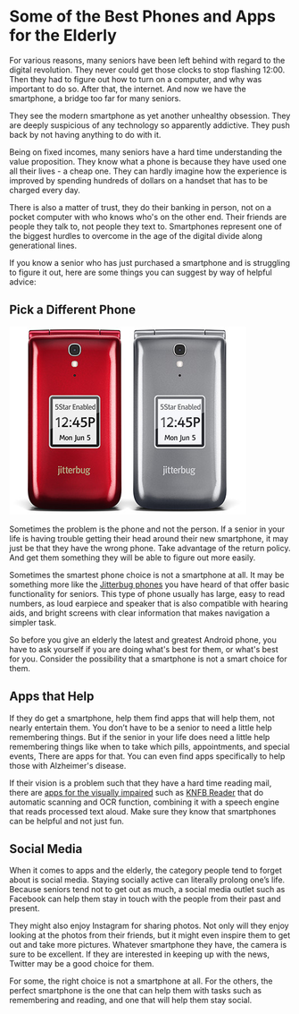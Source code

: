 # Some of the Best Phones and Apps for the Elderly

For various reasons, many seniors have been left behind with regard to the digital revolution. They never could get those clocks to stop flashing 12:00. Then they had to figure out how to turn on a computer, and why was important to do so. After that, the internet. And now we have the smartphone, a bridge too far for many seniors.

They see the modern smartphone as yet another unhealthy obsession. They are deeply suspicious of any technology so apparently addictive. They push back by not having anything to do with it.

Being on fixed incomes, many seniors have a hard time understanding the value proposition. They know what a phone is because they have used one all their lives - a cheap one. They can hardly imagine how the experience is improved by spending hundreds of dollars on a handset that has to be charged every day.

There is also a matter of trust, they do their banking in person, not on a pocket computer with who knows who's on the other end. Their friends are people they talk to, not people they text to. Smartphones represent one of the biggest hurdles to overcome in the age of the digital divide along generational lines.

If you know a senior who has just purchased a smartphone and is struggling to figure it out, here are some things you can suggest by way of helpful advice:

## Pick a Different Phone

<a href="http://www.jitterbugdirect.com/">
<img class="small right" src="/static/2018/jitterbug-phone-colors.jpg" alt="Jitterbug Phones">
</a>

Sometimes the problem is the phone and not the person. If a senior in your life is having trouble getting their head around their new smartphone, it may just be that they have the wrong phone. Take advantage of the return policy. And get them something they will be able to figure out more easily. 

Sometimes the smartest phone choice is not a smartphone at all. It may be something more like the <a href="http://www.jitterbugdirect.com/">Jitterbug phones</a> you have heard of that offer basic functionality for seniors. This type of phone usually has large, easy to read numbers, as loud earpiece and speaker that is also compatible with hearing aids, and bright screens with clear information that makes navigation a simpler task.

So before you give an elderly the latest and greatest Android phone, you have to ask yourself if you are doing what's best for them, or what's best for you. Consider the possibility that a smartphone is not a smart choice for them.

## Apps that Help

If they do get a smartphone, help them find apps that will help them, not nearly entertain them. You don’t have to be a senior to need a little help remembering things. But if the senior in your life does need a little help remembering things like when to take which pills, appointments, and special events, There are apps for that. You can even find apps specifically to help those with Alzheimer's disease.

If their vision is a problem such that they have a hard time reading mail, there are <a href="https://brailleworks.com/5-top-mobile-apps-for-the-blind/">apps for the visually impaired</a> such as <a href="http://www.knfbreader.com/">KNFB Reader</a> that do automatic scanning and OCR function, combining it with a speech engine that reads processed text aloud. Make sure they know that smartphones can be helpful and not just fun.

## Social Media

When it comes to apps and the elderly, the category people tend to forget about is social media. Staying socially active can literally prolong one’s life. Because seniors tend not to get out as much, a social media outlet such as Facebook can help them stay in touch with the people from their past and present.

They might also enjoy Instagram for sharing photos. Not only will they enjoy looking at the photos from their friends, but it might even inspire them to get out and take more pictures. Whatever smartphone they have, the camera is sure to be excellent. If they are interested in keeping up with the news, Twitter may be a good choice for them.

For some, the right choice is not a smartphone at all. For the others, the perfect smartphone is the one that can help them with tasks such as remembering and reading, and one that will help them stay social.